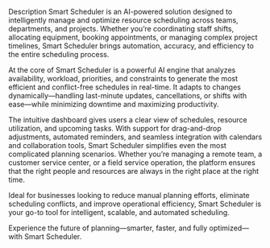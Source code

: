 Description
Smart Scheduler is an AI-powered solution designed to intelligently manage and optimize resource scheduling across teams, departments, and projects. Whether you’re coordinating staff shifts, allocating equipment, booking appointments, or managing complex project timelines, Smart Scheduler brings automation, accuracy, and efficiency to the entire scheduling process.

At the core of Smart Scheduler is a powerful AI engine that analyzes availability, workload, priorities, and constraints to generate the most efficient and conflict-free schedules in real-time. It adapts to changes dynamically—handling last-minute updates, cancellations, or shifts with ease—while minimizing downtime and maximizing productivity.

The intuitive dashboard gives users a clear view of schedules, resource utilization, and upcoming tasks. With support for drag-and-drop adjustments, automated reminders, and seamless integration with calendars and collaboration tools, Smart Scheduler simplifies even the most complicated planning scenarios. Whether you’re managing a remote team, a customer service center, or a field service operation, the platform ensures that the right people and resources are always in the right place at the right time.

Ideal for businesses looking to reduce manual planning efforts, eliminate scheduling conflicts, and improve operational efficiency, Smart Scheduler is your go-to tool for intelligent, scalable, and automated scheduling.

Experience the future of planning—smarter, faster, and fully optimized—with Smart Scheduler.
